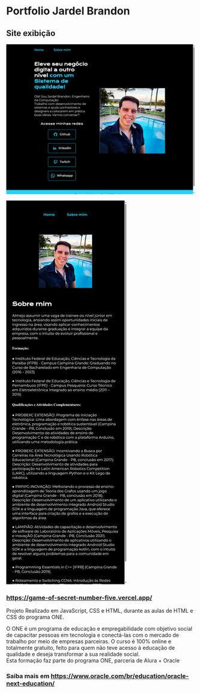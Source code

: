 # Portfolio Jardel Brandon
 
## Site exibição

![Screenshot tela home do portfolio de Jardel Brandon](/assets/portfolio-screenshot-home-jardel.png)

![Screenshot tela sobre mim  do portfolio de Jardel Brandon](/assets/portfolio-screenshot-about-jardel.png)

### https://game-of-secret-number-five.vercel.app/

Projeto Realizado em JavaScript, CSS e HTML, durante as aulas de HTML e CSS do programa ONE.
 
O ONE é um programa de educação e empregabilidade com objetivo social de capacitar pessoas em tecnologia e conectá-las com o mercado de trabalho por meio de empresas parceiras.
O curso é 100% online e totalmente gratuito, feito para quem não teve acesso à educação de qualidade e deseja transformar a sua realidade social.  
Esta formação faz parte do programa ONE, parceria de Alura + Oracle   

### Saiba mais em https://www.oracle.com/br/education/oracle-next-education/